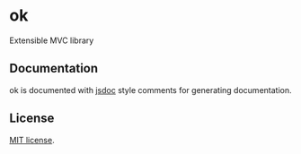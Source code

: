 ok
==

Extensible MVC library

## Documentation

ok is documented with [jsdoc](http://usejsdoc.org/) style comments for generating documentation.

## License

[MIT license](LICENSE).
